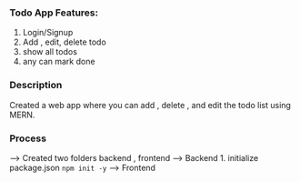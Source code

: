 ### Todo App Features:
1. Login/Signup
2. Add , edit, delete todo
3. show all todos
4. any can mark done


### Description
Created a web app where you can add , delete , and edit the todo list using MERN.

### Process
--> Created two folders backend , frontend
--> Backend 
    1. initialize package.json `npm init -y`
--> Frontend